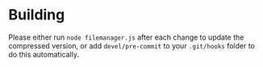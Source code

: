 # Building

Please either run `node filemanager.js` after each change to update the compressed version, or add `devel/pre-commit` to your `.git/hooks` folder to do this automatically.